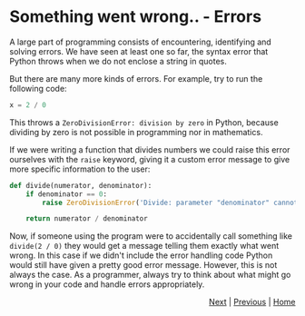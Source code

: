 # Something went wrong.. - Errors

A large part of programming consists of encountering, identifying and solving errors. We have seen at least one so far, the syntax error that Python throws when we do not enclose a string in quotes.

But there are many more kinds of errors. For example, try to run the following code:
```python
x = 2 / 0
```
This throws a `ZeroDivisionError: division by zero` in Python, because dividing by zero is not possible in programming nor in mathematics.



If we were writing a function that divides numbers we could raise this error ourselves with the `raise` keyword, giving it a custom error message to give more specific information to the user:
```python
def divide(numerator, denominator):
    if denominator == 0:
        raise ZeroDivisionError('Divide: parameter "denominator" cannot be zero.')

    return numerator / denominator
```
Now, if someone using the program were to accidentally call something like `divide(2 / 0)` they would get a message telling them exactly what went wrong. In this case if we didn't include the error handling code Python would still have given a pretty good error message. However, this is not always the case. As a programmer, always try to think about what might go wrong in your code and handle errors appropriately.

<div style="text-align: right">
<a href="try-except.html">Next</a> | 
<a href="function-2.html">Previous</a> | 
<a href="../index.html">Home</a>
</div>